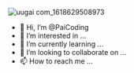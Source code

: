 ![uugai com_1618629508973](https://user-images.githubusercontent.com/38489396/115104625-524dcb80-9f8c-11eb-93d2-9638ee74c13f.png)
- 👋 Hi, I’m @PaiCoding
- 👀 I’m interested in ...
- 🌱 I’m currently learning ...
- 💞️ I’m looking to collaborate on ...
- 📫 How to reach me ...

<!---
PaiCoding/PaiCoding is a ✨ special ✨ repository because its `README.md` (this file) appears on your GitHub profile.
You can click the Preview link to take a look at your changes.
--->
